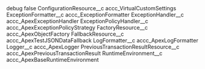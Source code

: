 <?xml version="1.0" encoding="UTF-8"?>
<CustomMetadata xmlns="http://soap.sforce.com/2006/04/metadata" xmlns:xsi="http://www.w3.org/2001/XMLSchema-instance" xmlns:xsd="http://www.w3.org/2001/XMLSchema">
    <label>debug</label>
    <protected>false</protected>
    <values>
        <field>ConfigurationResource__c</field>
        <value xsi:type="xsd:string">accc_VirtualCustomSettings</value>
    </values>
    <values>
        <field>ExceptionFormatter__c</field>
        <value xsi:type="xsd:string">accc_ExceptionFormatter</value>
    </values>
    <values>
        <field>ExceptionHandler__c</field>
        <value xsi:type="xsd:string">accc_ApexExceptionHandler</value>
    </values>
    <values>
        <field>ExceptionPolicyHandler__c</field>
        <value xsi:type="xsd:string">accc_ApexExceptionPolicyStrategy</value>
    </values>
    <values>
        <field>FactoryResource__c</field>
        <value xsi:type="xsd:string">accc_ApexObjectFactory</value>
    </values>
    <values>
        <field>FallbackResource__c</field>
        <value xsi:type="xsd:string">accc_ApexTestJSONDataFallback</value>
    </values>
    <values>
        <field>LogFormatter__c</field>
        <value xsi:type="xsd:string">accc_ApexLogFormatter</value>
    </values>
    <values>
        <field>Logger__c</field>
        <value xsi:type="xsd:string">accc_ApexLogger</value>
    </values>
    <values>
        <field>PreviousTransactionResultResource__c</field>
        <value xsi:type="xsd:string">accc_ApexPreviousTransactionResult</value>
    </values>
    <values>
        <field>RuntimeEnvironment__c</field>
        <value xsi:type="xsd:string">accc_ApexBaseRuntimeEnvironment</value>
    </values>
</CustomMetadata>
